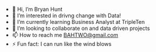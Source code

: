 - 👋 Hi, I’m Bryan Hunt
- 👀 I’m interested in drivng change with Data!
- 🌱 I’m currently learning Business Analyst at TripleTen
- 💞️ I’m looking to collaborate on and data driven projects
- 📫 How to reach me BAHTWO@gmail.com
- ⚡ Fun fact: I can run like the wind blows

<!---
Huntb3425/Huntb3425 is a ✨ special ✨ repository because its `README.md` (this file) appears on your GitHub profile.
You can click the Preview link to take a look at your changes.
--->
